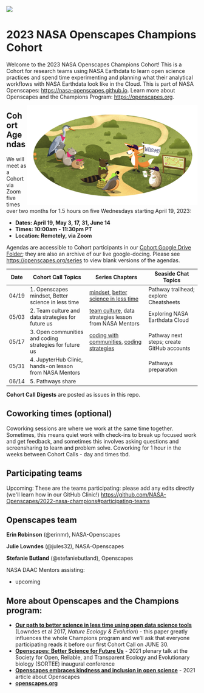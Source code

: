 <a align="left" href="https://github.com/nasa-openscapes/2023-nasa-champions/"><img src="https://github.githubassets.com/images/modules/logos_page/GitHub-Mark.png" width="35px"></a>

# 2023 NASA Openscapes Champions Cohort 

Welcome to the 2023 NASA Openscapes Champions Cohort! This is a Cohort for research teams using NASA Earthdata to learn open science practices and spend time experimenting and planning what their analytical workflows with NASA Earthdata look like in the Cloud. This is part of NASA Openscapes: <https://nasa-openscapes.github.io>. Learn more about Openscapes and the Champions Program: <https://openscapes.org>. 


<img align="right" src="horst-champions-trailhead.png" width="450">  

## Cohort Agendas

We will meet as a Cohort via Zoom five times over two months for 1.5 hours on five Wednesdays starting April 19, 2023:

- **Dates: April 19, May 3, 17, 31, June 14** 
- **Times: 10:00am - 11:30pm PT**
- **Location: Remotely, via Zoom**

Agendas are accessible to Cohort participants in our [Cohort Google Drive Folder](https://drive.google.com/drive/folders/1hAge8k2z9OvXB7c2nEg_BQA36Fc1cRLk?usp=sharing); they are also an archive of our live google-docing. Please see <https://openscapes.org/series> to view blank versions of the agendas. 

Date | Cohort Call Topics          | Series Chapters |      Seaside Chat Topics
----| ------------------|----------------------|--------------------------------
04/19 | 1. Openscapes mindset, Better science in less time | [mindset](https://openscapes.github.io/series/mindset), [better science in less time](https://openscapes.github.io/series/better-science.html) | Pathway trailhead; explore Cheatsheets
05/03 | 2. Team culture and data strategies for future us | [team culture](https://openscapes.github.io/series/team-culture), data strategies lesson from NASA Mentors | Exploring NASA Earthdata Cloud
05/17 | 3. Open communities and coding strategies for future us | [coding with communities](https://openscapes.github.io/series/communities), [coding strategies](https://openscapes.github.io/series/coding-strategies) | Pathway next steps; create GitHub accounts 
05/31 | 4. JupyterHub Clinic, hands-on lesson from NASA Mentors |  | Pathways preparation
06/14 | 5. Pathways share |  | 

**Cohort Call Digests** are posted as issues in this repo.


## Coworking times (optional)

Coworking sessions are where we work at the same time together. Sometimes, this means quiet work with check-ins to break up focused work and get feedback, and sometimes this involves asking questions and screensharing to learn and problem solve. Coworking for 1 hour in the weeks between Cohort Calls - day and times tbd.


## Participating teams

Upcoming: These are the teams participating: please add any edits directly (we'll learn how in our GitHub Clinic!) <https://github.com/NASA-Openscapes/2022-nasa-champions#participating-teams>

## Openscapes team

**Erin Robinson** (@erinmr), NASA-Openscapes

**Julie Lowndes** (@jules32), NASA-Openscapes

**Stefanie Butland** (@stefaniebutland), Openscapes


NASA DAAC Mentors assisting:

- upcoming


## More about Openscapes and the Champions program:

* **[Our path to better science in less time using open data science tools](https://www.nature.com/articles/s41559-017-0160)** (Lowndes et al 2017, _Nature Ecology & Evolution_) - this paper greatly influences the whole Champions program and we’ll ask that everyone participating reads it before our first Cohort Call on JUNE 30. 
* **[Openscapes: Better Science for Future Us](https://docs.google.com/presentation/d/1HGw4P095-lblHiGQHXYidHiVysjrPxuojxTxKtE13vk/edit#slide=id.ge2b7c2f974_0_2017)** - 2021 plenary talk at the Society for Open, Reliable, and Transparent Ecology and Evolutionary biology (SORTEE) inaugural conference 
* **[Openscapes embraces kindness and inclusion in open science](https://sparcopen.org/impact-story/openscapes-embraces-kindness-and-inclusion-of-open-science/)** - 2021 article about Openscapes
* **[openscapes.org](https://openscapes.org/)**

